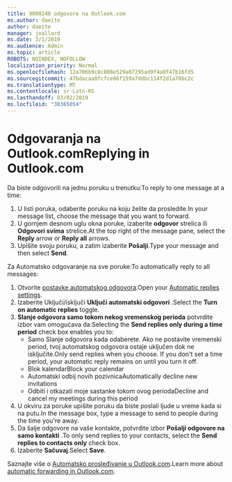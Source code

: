 ```yaml
---
title: 9000240 odgovore na Outlook.com
ms.author: daeite
author: daeite
manager: joallard
ms.date: 3/1/2019
ms.audience: Admin
ms.topic: article
ROBOTS: NOINDEX, NOFOLLOW
localization_priority: Normal
ms.openlocfilehash: 12a706b9c8c808e529a07295ad9f4a0f47b16fd5
ms.sourcegitcommit: 47bdacaa8fcfce06f159a7ddbc114f2d1a70bc2c
ms.translationtype: MT
ms.contentlocale: sr-Latn-RS
ms.lasthandoff: 03/02/2019
ms.locfileid: "30365054"
---
```

# <a name="replying-in-outlookcom"></a><span data-ttu-id="8ee25-102">Odgovaranja na Outlook.com</span><span class="sxs-lookup"><span data-stu-id="8ee25-102">Replying in Outlook.com</span></span>

<span data-ttu-id="8ee25-103">Da biste odgovorili na jednu poruku u trenutku:</span><span class="sxs-lookup"><span data-stu-id="8ee25-103">To reply to one message at a time:</span></span>

1. <span data-ttu-id="8ee25-104">U listi poruka, odaberite poruku na koju želite da prosledite.</span><span class="sxs-lookup"><span data-stu-id="8ee25-104">In your message list, choose the message that you want to forward.</span></span>
2. <span data-ttu-id="8ee25-105">U gornjem desnom uglu okna poruke, izaberite **odgovor** strelica ili **Odgovori svima** strelice.</span><span class="sxs-lookup"><span data-stu-id="8ee25-105">At the top right of the message pane, select the **Reply** arrow or **Reply all** arrows.</span></span>
3. <span data-ttu-id="8ee25-106">Upišite svoju poruku, a zatim izaberite **Pošalji**.</span><span class="sxs-lookup"><span data-stu-id="8ee25-106">Type your message and then select **Send**.</span></span>

<span data-ttu-id="8ee25-107">Za Automatsko odgovaranje na sve poruke:</span><span class="sxs-lookup"><span data-stu-id="8ee25-107">To automatically reply to all messages:</span></span>

1. <span data-ttu-id="8ee25-108">Otvorite [postavke automatskog odgovora](https://outlook.live.com/mail/options/mail/automaticReplies/automaticRepliesOption).</span><span class="sxs-lookup"><span data-stu-id="8ee25-108">Open your [Automatic replies settings](https://outlook.live.com/mail/options/mail/automaticReplies/automaticRepliesOption).</span></span>
2. <span data-ttu-id="8ee25-109">Izaberite Uključi/isključi **Uključi automatski odgovori** .</span><span class="sxs-lookup"><span data-stu-id="8ee25-109">Select the **Turn on automatic replies** toggle.</span></span>
3. <span data-ttu-id="8ee25-110">**Slanje odgovora samo tokom nekog vremenskog perioda** potvrdite izbor vam omogućava da:</span><span class="sxs-lookup"><span data-stu-id="8ee25-110">Selecting the **Send replies only during a time period** check box enables you to:</span></span>
    - <span data-ttu-id="8ee25-p101">Samo Slanje odgovora kada odaberete. Ako ne postavite vremenski period, tvoj automatskog odgovora ostaje uključen dok ne isključite.</span><span class="sxs-lookup"><span data-stu-id="8ee25-p101">Only send replies when you choose. If you don't set a time period, your automatic reply remains on until you turn it off.</span></span>
    - <span data-ttu-id="8ee25-113">Blok kalendar</span><span class="sxs-lookup"><span data-stu-id="8ee25-113">Block your calendar</span></span>
    - <span data-ttu-id="8ee25-114">Automatski odbij novih pozivnica</span><span class="sxs-lookup"><span data-stu-id="8ee25-114">Automatically decline new invitations</span></span>
    - <span data-ttu-id="8ee25-115">Odbiti i otkazati moje sastanke tokom ovog perioda</span><span class="sxs-lookup"><span data-stu-id="8ee25-115">Decline and cancel my meetings during this period</span></span>
4. <span data-ttu-id="8ee25-116">U okviru za poruke upišite poruku da biste poslali ljude u vreme kada si na putu.</span><span class="sxs-lookup"><span data-stu-id="8ee25-116">In the message box, type a message to send to people during the time you're away.</span></span>
5. <span data-ttu-id="8ee25-117">Da šalje odgovore na vaše kontakte, potvrdite izbor **Pošalji odgovore na samo kontakti** .</span><span class="sxs-lookup"><span data-stu-id="8ee25-117">To only send replies to your contacts, select the **Send replies to contacts only** check box.</span></span>
6. <span data-ttu-id="8ee25-118">Izaberite **Sačuvaj**.</span><span class="sxs-lookup"><span data-stu-id="8ee25-118">Select **Save**.</span></span>

<span data-ttu-id="8ee25-119">Saznajte više o [Automatsko prosleđivanje u Outlook.com](https://support.office.com/article/14614626-9855-48dc-a986-dec81d07b1a0).</span><span class="sxs-lookup"><span data-stu-id="8ee25-119">Learn more about [automatic forwarding in Outlook.com](https://support.office.com/article/14614626-9855-48dc-a986-dec81d07b1a0).</span></span>